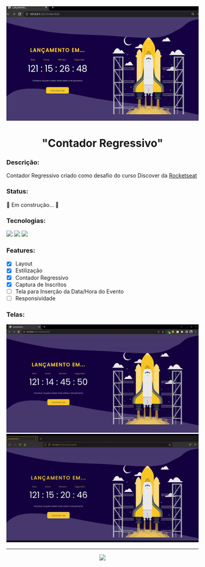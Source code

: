 <div align="center"><img src="https://github.com/thiagoabaguiar/countdown/blob/main/images/topo.png?raw=true" height="300px"></div>
<h1 align="center">"Contador Regressivo"</h1>

<h3>Descrição: </h3>
<p>Contador Regressivo criado como desafio do curso Discover da <a href="https://www.rocketseat.com.br/">Rocketseat</a></p>

<h3>Status: </h3>
<p>🚧  Em construção...  🚧</p>

<h3>Tecnologias: </h3>
<p>
<img src="https://img.shields.io/static/v1?label=language&message=JavaScript&color=F7DF1E&style=for-the-badge"/>
<img src="https://img.shields.io/static/v1?label=style&message=CSS&color=1572B6&style=for-the-badge"/>
<img src="https://img.shields.io/static/v1?label=markup&message=HTML&color=E34F26&style=for-the-badge"/>
</p>

<h3>Features:</h3>

- [x] Layout
- [x] Estilização
- [x] Contador Regressivo
- [x] Captura de Inscritos
- [ ] Tela para Inserção da Data/Hora do Evento
- [ ] Responsividade

<h3>Telas:</h3>
<img src="https://github.com/thiagoabaguiar/countdown/blob/main/images/countdown2.gif">
<img src="https://github.com/thiagoabaguiar/countdown/blob/main/images/countdown.gif">

<hr>
<p align="center"><img src="https://img.shields.io/badge/license-MIT-blue"/></p>
